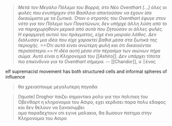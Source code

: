 >*Μετά τον Μεγάλο Πόλεμο του Βορρά, στο Νέο Oventhart [...] όλες οι φυλές που ενυπήρχαν στο Βασίλειο απαιτούσαν να έχουν ίσα δικαιώματα με τα ξωτικά.*
>*Όταν ο στρατός του Oventhart έφυγε στον νότο για τον Πόλεμο των Παγετώνων, δεν υπήρχε άλλη λύση από το να παραχωρηθούν μερικά από αυτά που ζητούσαν οι άλλες φυλές.*
>*Η εφαρμογή αυτού του πράγματος, είχε ένα μοιραίο λάθος. Δεν διάλυσαν μια ιδέα που είχε χαρακτεί βαθιά μέσα στα ξωτικά της περιοχής. ==Ότι αυτά είναι ανώτερη φυλή και ότι δικαιούνται περισσότερα.== Η ιδέα αυτή μέσα στο πέρασμα των αιώνων πήρε σώμα. Αυτό είναι η Κληρονομιά του [[Ashiro]].*
> *Δεν υπάρχει τίποτα πιο επικίνδυνο για το Oventhart σήμερα.*
> -- [[Chandor]], ο Ξένος

elf supremacist movement
has both structured cells and informal spheres of influence
> θα χρειαστουμε μεγαλυτερη πηγαδα

> [!quote] Droghor
> παιζει σημαντικο ρολο για την πολιτικη του Οβενθαρτ η κληρονομια του Ασιρο, εχει κερδισει παρα πολυ εδαφος και δεν θελουν να ξανασυμβει  
> αμα παραδεχτουν οτι εγινε μαλακια, θα δωσουν πατημα στην Κληρονομια του Ασιρο


